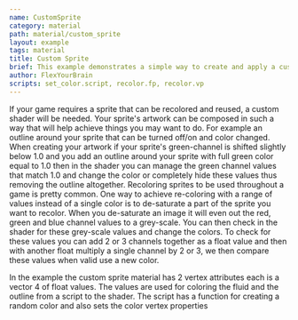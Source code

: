 ```yaml
---
name: CustomSprite
category: material
path: material/custom_sprite
layout: example
tags: material
title: Custom Sprite
brief: This example demonstrates a simple way to create and apply a custom sprite shader for changing colors and customizing an outline.
author: FlexYourBrain
scripts: set_color.script, recolor.fp, recolor.vp
---
```


If your game requires a sprite that can be recolored and reused, a custom shader will be needed. Your sprite's artwork can be composed in such a way that will help achieve things you may want to do. For example an outline around your sprite that can be turned off/on and color changed. When creating your artwork if your sprite's green-channel is shifted slightly below 1.0 and you add an outline around your sprite with full green color equal to 1.0 then in the shader you can manage the green channel values that match 1.0 and change the color or completely hide these values thus removing the outline altogether. Recoloring sprites to be used throughout a game is pretty common. One way to achieve re-coloring with a range of values instead of a single color is to de-saturate a part of the sprite you want to recolor. When you de-saturate an image it will even out the red, green and blue channel values to a grey-scale. You can then check in the shader for these grey-scale values and change the colors. To check for these values you can add 2 or 3 channels together as a float value and then with another float multiply a single channel by 2 or 3, we then compare these values when valid use a new color.

In the example the custom sprite material has 2 vertex attributes each is a vector 4 of float values. The values are used for coloring the fluid and the outline from a script to the shader. The script has a function for creating a random color and also sets the color vertex properties